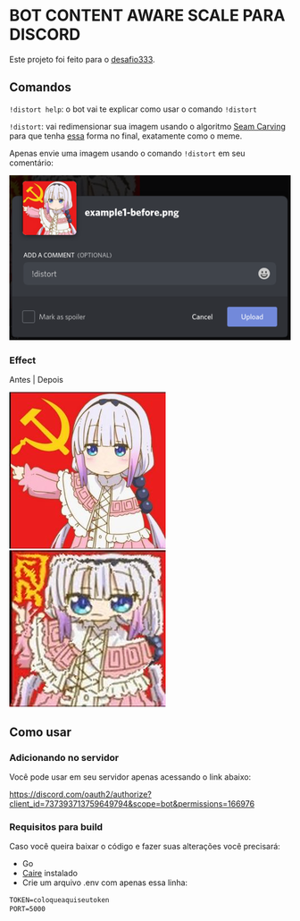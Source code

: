 # BOT CONTENT AWARE SCALE PARA DISCORD

Este projeto foi feito para o [desafio333](https://github.com/codigofalado/desafio333/blob/master/2020-Bot-Discord/README.md).

## Comandos

`!distort help`: o bot vai te explicar como usar o comando `!distort`

`!distort`: vai redimensionar sua imagem usando o algoritmo [Seam Carving](https://en.wikipedia.org/w/index.php?title=Seam_carving) para que tenha [essa](https://www.youtube.com/watch?v=8rK67BT6Ivw) forma no final, exatamente como o meme.

Apenas envie uma imagem usando o comando `!distort` em seu comentário:

![](example/example-usage.png)

### Effect

Antes | Depois

<img src="example/example1-before.png"> <img src="example/example1-after.jpeg">

## Como usar

### Adicionando no servidor

Você pode usar em seu servidor apenas acessando o link abaixo:

https://discord.com/oauth2/authorize?client_id=737393713759649794&scope=bot&permissions=166976

### Requisitos para build

Caso você queira baixar o código e fazer suas alterações você precisará:

- Go
- [Caire](https://github.com/esimov/caire) instalado
- Crie um arquivo .env com apenas essa linha: 

```
TOKEN=coloqueaquiseutoken
PORT=5000
```
